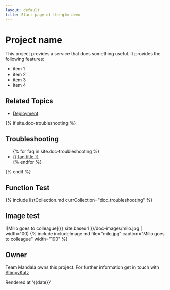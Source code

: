 ```yaml
---
layout: default
title: Start page of the gfm demo
---
```


# Project name
This project provides a service that does something useful. It provides the following features:

* item 1
* item 2
* item 3
* item 4

## Related Topics
* [Deployment](deployment.html)

{% if site.doc-troubleshooting %}
<h2 id="doc-troubleshooting">Troubleshooting</h2>
<ul>			
{% for faq in site.doc-troubleshooting %}
  <li>				
	<a href="{{ site.baseurl }}{{ faq.url }}">{{ faq.title }}</a>				
  </li>
{% endfor %}
</ul>
{% endif %}

## Function Test
{% include listCollection.md currCollection="doc_troubleshooting" %}

## Image test
![Millo goes to colleague]({{ site.baseurl }}/doc-images/milo.jpg | width=100)
{% include includeImage.md file="milo.jpg" caption="Millo goes to colleague" width="100" %}

## Owner
Team Mandala owns this project. For further information get in touch with [StimpyKatz](https://github.com/StimpyKatz)

Rendered at '{{date}}'
